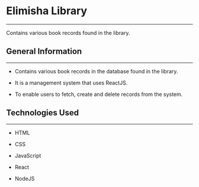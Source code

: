 <h1>Elimisha Library</h1>
<hr><p>Contains various book records found in the library.</p><h2>General Information</h2>
<hr><ul>
<li>Contains various book records in the database found in the library.</li>
</ul><ul>
<li>It is a management system that uses ReactJS.</li>
</ul><ul>
<li>To enable users to fetch, create and delete records from the system.</li>
</ul><h2>Technologies Used</h2>
<hr><ul>
<li>HTML</li>
</ul><ul>
<li>CSS</li>
</ul><ul>
<li>JavaScript</li>
</ul><ul>
<li>React</li>
</ul><ul>
<li>NodeJS</li>
</ul>